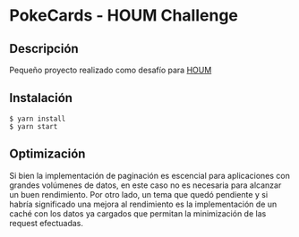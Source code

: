 # PokeCards - HOUM Challenge
## Descripción
Pequeño proyecto realizado como desafío para [HOUM](houm.com) 

## Instalación
```
$ yarn install
$ yarn start
```
## Optimización
Si bien la implementación de paginación es escencial para aplicaciones con grandes volúmenes de datos, en este caso no es necesaria para alcanzar un buen rendimiento. Por otro lado, un tema que quedó pendiente y si habría significado una mejora al rendimiento es la implementación de un caché con los datos ya cargados que permitan la minimización de las request efectuadas.
